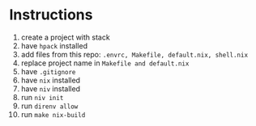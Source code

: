 # Instructions

1. create a project with stack
2. have `hpack` installed
3. add files from this repo: `.envrc, Makefile, default.nix, shell.nix`
4. replace project name in `Makefile and default.nix`
5. have `.gitignore`
6. have `nix` installed
7. have `niv` installed
8. run `niv init`
9. run `direnv allow`
10. run `make nix-build`
